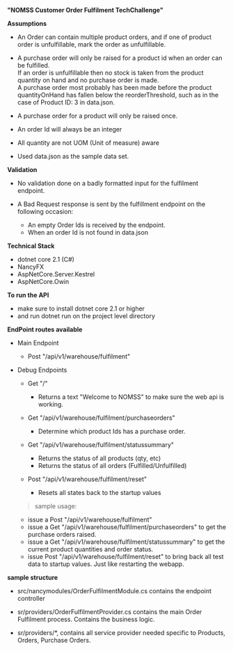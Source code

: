 **__"NOMSS Customer Order Fulfilment TechChallenge"__** 

**Assumptions**
- An Order can contain multiple product orders,
  and if one of product order is unfulfillable, mark the order as unfulfillable.

- A purchase order will only be raised for a product id when an order can be fulfilled.   
  If an order is unfulfillable then no stock is taken from the product quantity on hand and no purchase order is made.  
  A purchase order most probably has been made before the product quantityOnHand has fallen below the reorderThreshold,
  such as in the case of Product ID: 3 in data.json.

- A purchase order for a product will only be raised once.

- An order Id will always be an integer

- All quantity are not UOM (Unit of measure) aware

- Used data.json as the sample data set.

**Validation**
- No validation done on a badly formatted input for the fulfilment endpoint.

- A Bad Request response is sent by the fulfillment endpoint on the following occasion:
  - An empty Order Ids is received by the endpoint.
  - When an order Id is not found in data.json
  
      
**Technical Stack**
- dotnet core 2.1 (C#)
- NancyFX
- AspNetCore.Server.Kestrel
- AspNetCore.Owin

**To run the API**
- make sure to install dotnet core 2.1 or higher
- and run dotnet run on the project level directory

**EndPoint routes available**
- Main Endpoint 
  - Post "/api/v1/warehouse/fulfilment"  

- Debug Endpoints
  - Get "/" 
    -  Returns a text "Welcome to NOMSS" to make sure the web api is working.

  - Get "/api/v1/warehouse/fulfilment/purchaseorders"
    -  Determine which product Ids has a purchase order. 
  
  - Get "/api/v1/warehouse/fulfilment/statussummary"
    -  Returns the status of all products (qty, etc)
    -  Returns the status of all orders (Fulfilled/Unfulfilled)

  - Post "/api/v1/warehouse/fulfilment/reset"
    -  Resets all states back to the startup values
    
  > sample usage:
    - issue a Post "/api/v1/warehouse/fulfilment"  
    - issue a Get "/api/v1/warehouse/fulfilment/purchaseorders" to get the purchase orders raised.
    - issue a Get "/api/v1/warehouse/fulfilment/statussummary" to get the current product quantities and order status.
    - issue Post "/api/v1/warehouse/fulfilment/reset" to bring back all test data
      to startup values.  Just like restarting the webapp. 

**sample structure**
- src/nancymodules/OrderFulfilmentModule.cs contains the endpoint controller
- sr/providers/OrderFulfilmentProvider.cs contains the main Order
  Fulfilment process.  Contains the business logic.

- sr/providers/*, contains all service provider needed specific to 
  Products, Orders, Purchase Orders.  

